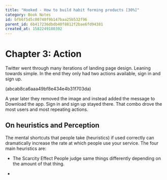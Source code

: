 ```yaml
---
title: "Hooked - How to build habit forming products [30%]"
category: Book Notes
id: bfb6f5d5c00740f9b147baa25b532f96
parent_id: 6b417236dbdb40f8812f2bae6fd94381
created_at: 1582249180392
---
```


# Chapter 3: Action

Twitter went through many iterations of landing page design. Leaning towards simple. In the end they only had two actions available, sign in and sign up.  

(abcab8ca6aaa49bf8e434e4b31f703da)

A year later they removed the image and instead added the message to Download the app. Sign in and sign up stayed there. That combo drove the most users and most repeating actions.

## On heuristics and Perception

The mental shortcuts that people take (heuristics) if used correctly can dramatically increase the rate at which people use your service. The four main heuristics are: 

* The Scarcity Effect
People judge same things differently depending on the amount of that thing.

*  
                